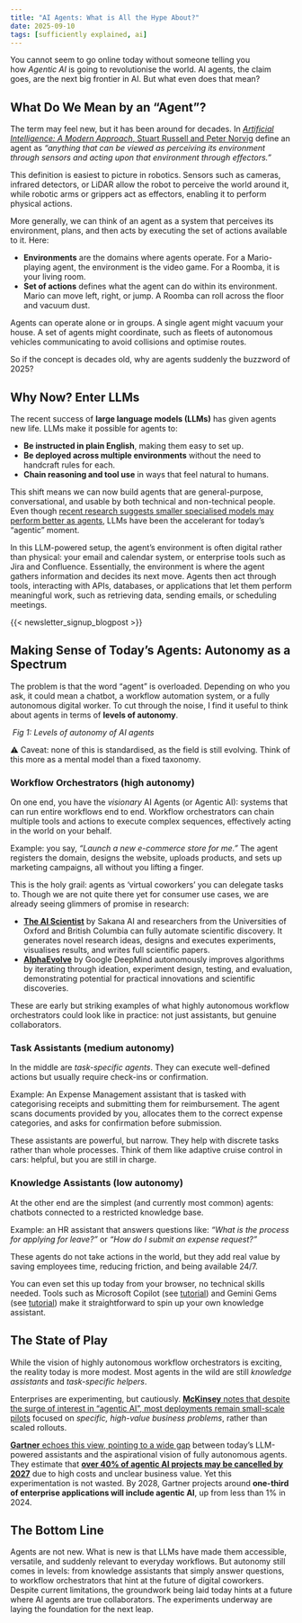 ```yaml
---
title: "AI Agents: What is All the Hype About?"
date: 2025-09-10
tags: [sufficiently explained, ai]
---
```


You cannot seem to go online today without someone telling you how *Agentic AI* is going to revolutionise the world. AI agents, the claim goes, are the next big frontier in AI. But what even does that mean?

## What Do We Mean by an “Agent”?

The term may feel new, but it has been around for decades. In [*Artificial Intelligence: A Modern Approach*, Stuart Russell and Peter Norvig](https://people.engr.tamu.edu/guni/csce642/files/AI_Russell_Norvig.pdf) define an agent as *“anything that can be viewed as perceiving its environment through sensors and acting upon that environment through effectors.”*

This definition is easiest to picture in robotics. Sensors such as cameras, infrared detectors, or LiDAR allow the robot to perceive the world around it, while robotic arms or grippers act as effectors, enabling it to perform physical actions.

More generally, we can think of an agent as a system that perceives its environment, plans, and then acts by executing the set of actions available to it. Here:

- **Environments** are the domains where agents operate. For a Mario-playing agent, the environment is the video game. For a Roomba, it is your living room.
- **Set of actions** defines what the agent can do within its environment. Mario can move left, right, or jump. A Roomba can roll across the floor and vacuum dust.

Agents can operate alone or in groups. A single agent might vacuum your house. A set of agents might coordinate, such as fleets of autonomous vehicles communicating to avoid collisions and optimise routes.

So if the concept is decades old, why are agents suddenly the buzzword of 2025?

## Why Now? Enter LLMs

The recent success of **large language models (LLMs)** has given agents new life. LLMs make it possible for agents to:

- **Be instructed in plain English**, making them easy to set up.
- **Be deployed across multiple environments** without the need to handcraft rules for each.
- **Chain reasoning and tool use** in ways that feel natural to humans.

This shift means we can now build agents that are general-purpose, conversational, and usable by both technical and non-technical people. Even though [recent research suggests smaller specialised models may perform better as agents](https://arxiv.org/pdf/2506.02153), LLMs have been the accelerant for today’s “agentic” moment.

In this LLM-powered setup, the agent’s environment is often digital rather than physical: your email and calendar system, or enterprise tools such as Jira and Confluence. Essentially, the environment is where the agent gathers information and decides its next move. Agents then act through tools, interacting with APIs, databases, or applications that let them perform meaningful work, such as retrieving data, sending emails, or scheduling meetings.

{{< newsletter_signup_blogpost >}}

## Making Sense of Today’s Agents: Autonomy as a Spectrum

The problem is that the word “agent” is overloaded. Depending on who you ask, it could mean a chatbot, a workflow automation system, or a fully autonomous digital worker. To cut through the noise, I find it useful to think about agents in terms of **levels of autonomy**.

<img src="/images/posts/20250910_ai_agents_what_is_all_the_hype_about/ai_agent_autonomy.png" class="large" alt="">
<em>Fig 1: Levels of autonomy of AI agents</em>

⚠️ Caveat: none of this is standardised, as the field is still evolving. Think of this more as a mental model than a fixed taxonomy.


### **Workflow Orchestrators (high autonomy)**

On one end, you have the *visionary* AI Agents (or Agentic AI): systems that can run entire workflows end to end. Workflow orchestrators can chain multiple tools and actions to execute complex sequences, effectively acting in the world on your behalf.

Example: you say, *“Launch a new e-commerce store for me.”* The agent registers the domain, designs the website, uploads products, and sets up marketing campaigns, all without you lifting a finger.

This is the holy grail: agents as ‘virtual coworkers’ you can delegate tasks to. Though we are not quite there yet for consumer use cases, we are already seeing glimmers of promise in research:

- [**The AI Scientist**](https://sakana.ai/ai-scientist/) by Sakana AI and researchers from the Universities of Oxford and British Columbia can fully automate scientific discovery. It generates novel research ideas, designs and executes experiments, visualises results, and writes full scientific papers.
- [**AlphaEvolve**](https://deepmind.google/discover/blog/alphaevolve-a-gemini-powered-coding-agent-for-designing-advanced-algorithms/) by Google DeepMind autonomously improves algorithms by iterating through ideation, experiment design, testing, and evaluation, demonstrating potential for practical innovations and scientific discoveries.

These are early but striking examples of what highly autonomous workflow orchestrators could look like in practice: not just assistants, but genuine collaborators.


### **Task Assistants (medium autonomy)**

In the middle are *task-specific agents*. They can execute well-defined actions but usually require check-ins or confirmation.

Example: An Expense Management assistant that is tasked with categorising receipts and submitting them for reimbursement. The agent scans documents provided by you, allocates them to the correct expense categories, and asks for confirmation before submission.

These assistants are powerful, but narrow. They help with discrete tasks rather than whole processes. Think of them like adaptive cruise control in cars: helpful, but you are still in charge.

### **Knowledge Assistants (low autonomy)**

At the other end are the simplest (and currently most common) agents: chatbots connected to a restricted knowledge base.

Example: an HR assistant that answers questions like: *“What is the process for applying for leave?”* or *“How do I submit an expense request?”*

These agents do not take actions in the world, but they add real value by saving employees time, reducing friction, and being available 24/7.

You can even set this up today from your browser, no technical skills needed. Tools such as Microsoft Copilot (see [tutorial](https://www.youtube.com/watch?v=211EGT_2x9c)) and Gemini Gems (see [tutorial](https://www.youtube.com/watch?v=yO01B8OoXfo)) make it straightforward to spin up your own knowledge assistant.

## The State of Play

While the vision of highly autonomous workflow orchestrators is exciting, the reality today is more modest. Most agents in the wild are still *knowledge assistants* and *task-specific helpers*.

Enterprises are experimenting, but cautiously. [**McKinsey** notes that despite the surge of interest in “agentic AI”, most deployments remain small-scale pilots](https://www.mckinsey.com/~/media/mckinsey/business%20functions/mckinsey%20digital/our%20insights/the%20top%20trends%20in%20tech%202025/mckinsey-technology-trends-outlook-2025.pdf?utm_source=chatgpt.com) focused on *specific, high-value business problems*, rather than scaled rollouts.

[**Gartner** echoes this view, pointing to a wide gap](https://www.gartner.com/en/articles/intelligent-agent-in-ai?utm_source=chatgpt.com) between today’s LLM-powered assistants and the aspirational vision of fully autonomous agents. They estimate that [**over 40% of agentic AI projects may be cancelled by 2027**](https://www.reuters.com/business/over-40-agentic-ai-projects-will-be-scrapped-by-2027-gartner-says-2025-06-25/?utm_source=chatgpt.com) due to high costs and unclear business value. Yet this experimentation is not wasted. By 2028, Gartner projects around **one-third of enterprise applications will include agentic AI**, up from less than 1% in 2024.


## The Bottom Line

Agents are not new. What is new is that LLMs have made them accessible, versatile, and suddenly relevant to everyday workflows. But autonomy still comes in levels: from knowledge assistants that simply answer questions, to workflow orchestrators that hint at the future of digital coworkers. Despite current limitations, the groundwork being laid today hints at a future where AI agents are true collaborators. The experiments underway are laying the foundation for the next leap.
